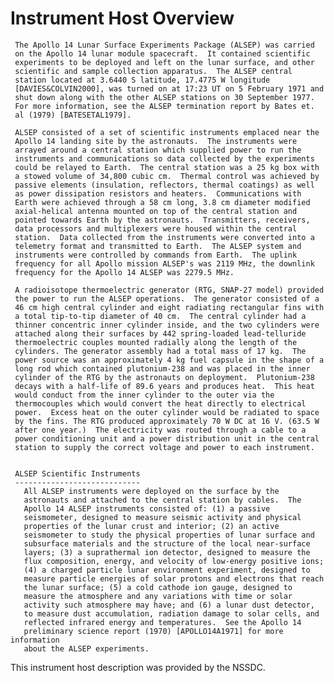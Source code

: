 
   Instrument Host Overview
   ========================
     The Apollo 14 Lunar Surface Experiments Package (ALSEP) was carried
     on the Apollo 14 lunar module spacecraft.  It contained scientific
     experiments to be deployed and left on the lunar surface, and other
     scientific and sample collection apparatus.  The ALSEP central
     station located at 3.6440 S latitude, 17.4775 W longitude
     [DAVIES&COLVIN2000], was turned on at 17:23 UT on 5 February 1971 and
     shut down along with the other ALSEP stations on 30 September 1977.
     For more information, see the ALSEP termination report by Bates et.
     al (1979) [BATESETAL1979].
 
     ALSEP consisted of a set of scientific instruments emplaced near the
     Apollo 14 landing site by the astronauts.  The instruments were
     arrayed around a central station which supplied power to run the
     instruments and communications so data collected by the experiments
     could be relayed to Earth.  The central station was a 25 kg box with
     a stowed volume of 34,800 cubic cm.  Thermal control was achieved by
     passive elements (insulation, reflectors, thermal coatings) as well
     as power dissipation resistors and heaters.  Communications with
     Earth were achieved through a 58 cm long, 3.8 cm diameter modified
     axial-helical antenna mounted on top of the central station and
     pointed towards Earth by the astronauts.  Transmitters, receivers,
     data processors and multiplexers were housed within the central
     station.  Data collected from the instruments were converted into a
     telemetry format and transmitted to Earth.  The ALSEP system and
     instruments were controlled by commands from Earth.  The uplink
     frequency for all Apollo mission ALSEP's was 2119 MHz, the downlink
     frequency for the Apollo 14 ALSEP was 2279.5 MHz.
 
     A radioisotope thermoelectric generator (RTG, SNAP-27 model) provided
     the power to run the ALSEP operations.  The generator consisted of a
     46 cm high central cylinder and eight radiating rectangular fins with
     a total tip-to-tip diameter of 40 cm.  The central cylinder had a
     thinner concentric inner cylinder inside, and the two cylinders were
     attached along their surfaces by 442 spring-loaded lead-telluride
     thermoelectric couples mounted radially along the length of the
     cylinders. The generator assembly had a total mass of 17 kg.  The
     power source was an approximately 4 kg fuel capsule in the shape of a
     long rod which contained plutonium-238 and was placed in the inner
     cylinder of the RTG by the astronauts on deployment.  Plutonium-238
     decays with a half-life of 89.6 years and produces heat.  This heat
     would conduct from the inner cylinder to the outer via the
     thermocouples which would convert the heat directly to electrical
     power.  Excess heat on the outer cylinder would be radiated to space
     by the fins. The RTG produced approximately 70 W DC at 16 V. (63.5 W
     after one year.)  The electricity was routed through a cable to a
     power conditioning unit and a power distribution unit in the central
     station to supply the correct voltage and power to each instrument.
 
 
     ALSEP Scientific Instruments
     ----------------------------
       All ALSEP instruments were deployed on the surface by the
       astronauts and attached to the central station by cables.  The
       Apollo 14 ALSEP instruments consisted of: (1) a passive
       seismometer, designed to measure seismic activity and physical
       properties of the lunar crust and interior; (2) an active
       seismometer to study the physical properties of lunar surface and
       subsurface materials and the structure of the local near-surface
       layers; (3) a suprathermal ion detector, designed to measure the
       flux composition, energy, and velocity of low-energy positive ions;
       (4) a charged particle lunar environment experiment, designed to
       measure particle energies of solar protons and electrons that reach
       the lunar surface; (5) a cold cathode ion gauge, designed to
       measure the atmosphere and any variations with time or solar
       activity such atmosphere may have; and (6) a lunar dust detector,
       to measure dust accumulation, radiation damage to solar cells, and
       reflected infrared energy and temperatures.  See the Apollo 14
       preliminary science report (1970) [APOLLO14A1971] for more information
       about the ALSEP experiments.
 
   This instrument host description was provided by the NSSDC.

        